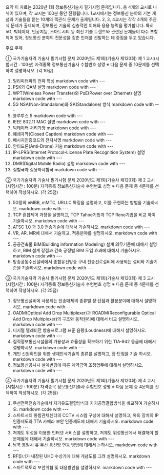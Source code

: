 요약
이 자료는 2020년 1회 정보통신기술사 필기시험 문제입니다. 총 4개의 교시로 나뉘어 있으며, 각 교시는 100분 동안 진행됩니다. 1교시에서는 정보통신 분야의 기본 개념과 기술들을 묻는 10개의 객관식 문제가 출제됩니다. 2, 3, 4교시는 각각 4개의 주관식 문제가 출제되며, 정보통신 기술의 심층적인 이해와 응용 능력을 평가합니다. 특히 5G, 빅데이터, 인공지능, 스마트시티 등 최신 기술 트렌드와 관련된 문제들이 다수 포함되어 있어, 정보통신 분야의 전문성을 갖춘 인재를 선발하는 데 중점을 두고 있습니다.

주요 주제


① 국가기술자격 기술사 필기시험 문제
2020년도 제1회(기술사 제120회) 제 1 교시(시험시간 : 100분)
자격종목 정보통신기술사 수험번호 성명
※ 다음 문제 중 10문제를 선택하여 설명하시오. (각 10점)
1. 밀리미터파의 전파 특성   markdown code with ---
2. PSK와 QAM 설명    markdown code with ---
3. WPT(Wireless Power Transfer)와 PoE(Power over Ethernet)  설명    markdown code with ---
4. 5G NSA(Non-Standalone)와 SA(Standalone) 방식   markdown code with ---
5. 블루투스 5      markdown code with ---
6. IEEE 802.11 MAC  설명     markdown code with ---
7. 빅데이터 처리과정   markdown code with ---
8. 폐쇄자막(Closed Caption)   markdown code with ---
9. 메시지인증코드와 전자서명   markdown code with ---
10. 안티드론(Anti-Drone) 기술   markdown code with ---
11. IP-LPRS(Internet Protocol-License Plate Recognition System)  설명     markdown code with ---
12. DMR(Digital Mobile Radio)  설명    markdown code with ---
13. 실험국과 실용화시험국   markdown code with ---


② 국가기술자격 기술사 필기시험 문제
2020년도 제1회(기술사 제120회) 제 2 교시(시험시간 : 100분)
자격종목 정보통신기술사 수험번호 성명
※ 다음 문제 중 4문제를 선택하여 작성하시오. (각 25점)
1. 5G망의 eMBB, mMTC, URLLC 특징을 설명하고, 이를 구현하는 방법을 기술하시오.   markdown code with ---
2. TCP 혼잡제어 과정을 설명하고, TCP Tahoe기법과 TCP Reno기법을 비교 하여 기술하시오.   markdown code with ---
3. ATSC 1.0 과 3.0 전송기술에 대해서 기술하시오.   markdown code with ---
4. VR, AR, MR에 대해서 기술하고, 적용분야를 설명하시오.   markdown code with ---
5. 공공건축물 BIM(Building Information Modeling) 설계 의무기준에 대해서 설명하고, BIM 설계 장점과 건축 공정별 BIM 도입 효과에 대해서 기술하시오.   markdown code with ---
6. 방송공동수신설비에서 종합유선방송 구내 전송선로설비에 사용되는 설비와 기술기준을 기술하시오.   markdown code with ---


③ 국가기술자격 기술사 필기시험 문제
2020년도 제1회(기술사 제120회) 제 3 교시(시험시간 : 100분)
자격종목 정보통신기술사 수험번호 성명
※ 다음 문제 중 4문제를 선택하여 작성하시오. (각 25점)
1. 정보통신설비에 사용되는 전송매체의 종류별 장·단점과 활용분야에 대해서 설명하시오.   markdown code with ---
2. OADM(Optical Add Drop Multiplexer)과 ROADM(Reconfigurable Optical Add Drop Multiplexer)의 구조와 동작원리에 대해서 비교 설명하시오.   markdown code with ---
3. 디지털 텔레비전 방송프로그램 표준 음량(Loudness)에 대해서 설명하시오.   markdown code with ---
4. 집적정보통신시설물의 가용성과 효율성을 확보하기 위한 TIA-942 등급에 대해서 설명하시오.   markdown code with ---
5. 개인 신원확인을 위한 생체인식기술의 종류를 설명하고, 장·단점을 기술 하시오.   markdown code with ---
6. 정보통신공사시 설계변경에 따른 계약금액 조정업무에 대해서 설명하시오.   markdown code with ---


④ 국가기술자격 기술사 필기시험 문제
2020년도 제1회(기술사 제120회) 제 4 교시(시험시간 : 100분)
자격종목 정보통신기술사 수험번호 성명
※ 다음 문제 중 4문제를 선택하여 작성하시오. (각 25점)
1. 무선전력전송기술에서 자기유도결합방식과 자기공명결합방식을 비교하여 기술하시오.   markdown code with ---
2. 스마트시티 통합관제센터의 CCTV 시스템 구성에 대해서 설명하고, 옥외 장치의 IP인증제도와 TTA 카메라 보안 인증제도에 대해서 기술하시오.   markdown code with ---
3. 저궤도 위성을 이용한 인터넷 서비스를 설명하고, 저궤도 위성통신에서 해결해야 할 문제점에 대해서 기술하시오.   markdown code with ---
4. 남북 통일시 유·무선 통신망 연동 방법에 대해서 논하시오.   markdown code with ---
5. RF튜너가 내장된 UHD 수상기에 대해 개념도를 그려 설명하시오.   markdown code with ---
6. 스마트팩토리 보안위협 및 대응방안을 설명하시오.   markdown code with ---